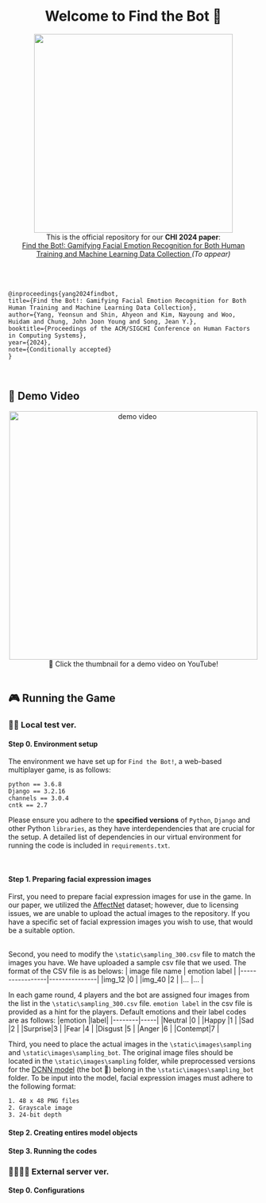 <div align="center">
   <h1>Welcome to Find the Bot 🤖</h1>
    <img src="https://github.com/yeonsunYang/FindtheBot/blob/main/mainlogo.gif?raw=true" width="400">
   <br> 
   This is the official repository for our <b>CHI 2024 paper</b>:<br>
    <a href="">Find the Bot!: Gamifying Facial Emotion Recognition for Both Human Training and Machine Learning Data Collection </a><i>(To appear)</i>
</div><br><br><br>

   ```
@inproceedings{yang2024findbot,
  title={Find the Bot!: Gamifying Facial Emotion Recognition for Both Human Training and Machine Learning Data Collection},
  author={Yang, Yeonsun and Shin, Ahyeon and Kim, Nayoung and Woo, Huidam and Chung, John Joon Young and Song, Jean Y.},
  booktitle={Proceedings of the ACM/SIGCHI Conference on Human Factors in Computing Systems},
  year={2024},
  note={Conditionally accepted}
}
 ```
<br>

<h2>🔗 Demo Video</h2>

<div align="center">
   <a href="https://www.youtube.com/watch?v=vjxHJvrnhFk">
    <img src="https://img.youtube.com/vi/vjxHJvrnhFk/maxresdefault.jpg" alt="demo video" style="width:500px;">
</a>
   <br>
   🔼 Click the thumbnail for a demo video on YouTube!
</div>
<br>


<h2>🎮 Running the Game</h2>

<h3>👩‍💻 Local test ver. </h3>

<h4>Step 0. Environment setup </h4>

The environment we have set up for `Find the Bot!`, a web-based multiplayer game, is as follows:
```
python == 3.6.8
Django == 3.2.16
channels == 3.0.4
cntk == 2.7
```
Please ensure you adhere to the **specified versions** of `Python`, `Django` and other Python `libraries`, as they have interdependencies that are crucial for the setup. A detailed list of dependencies in our virtual environment for running the code is included in `requirements.txt`.

<br>
<h4>Step 1. Preparing facial expression images </h4>
First, you need to prepare facial expression images for use in the game. In our paper, we utilized the <a href="http://mohammadmahoor.com/affectnet/">AffectNet</a> dataset; however, due to licensing issues, we are unable to upload the actual images to the repository. If you have a specific set of facial expression images you wish to use, that would be a suitable option.
<br><br>

Second, you need to modify the `\static\sampling_300.csv` file to match the images you have. We have uploaded a sample csv file that we used. The format of the CSV file is as belows:
| image file name | emotion label |
|-----------------|---------------|
|img_12           |0              |
|img_40           |2              |
|...              |...            |

In each game round, 4 players and the bot are assigned four images from the list in the `\static\sampling_300.csv` file. `emotion label` in the csv file is provided as a hint for the players. Default emotions and their label codes are as follows:
|emotion |label|
|--------|-----|
|Neutral |0    |
|Happy   |1    |
|Sad     |2    |
|Surprise|3    |
|Fear    |4    |
|Disgust |5    |
|Anger   |6    |
|Contempt|7    |


Third, you need to place the actual images in the `\static\images\sampling` and `\static\images\sampling_bot`. The original image files should be located in the `\static\images\sampling` folder, while preprocessed versions for the <a href="https://github.com/Microsoft/FERPlus">DCNN model</a> (the bot 🤖) belong in the `\static\images\sampling_bot` folder. To be input into the model, facial expression images must adhere to the following format:
```
1. 48 x 48 PNG files
2. Grayscale image
3. 24-bit depth
```

<h4>Step 2. Creating entires model objects </h4>


<h4> Step 3. Running the codes </h4>


<h3>👨‍👩‍👧‍👦 External server ver. </h3>

<h4>Step 0. Configurations </h4>
